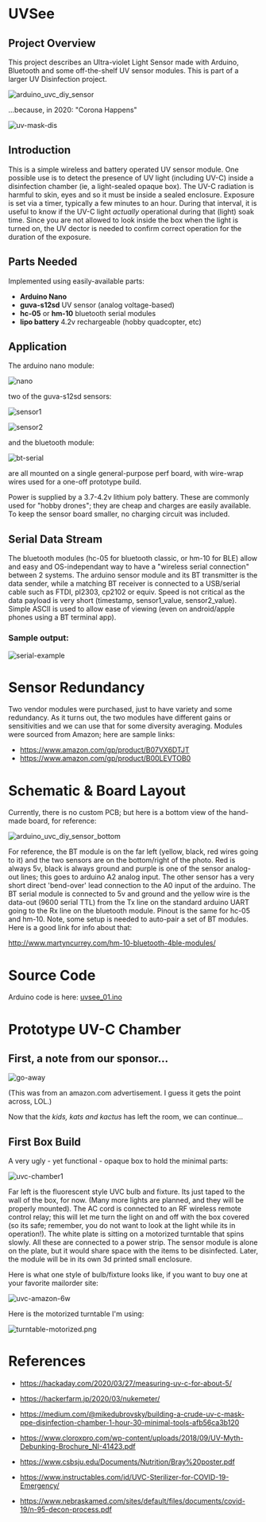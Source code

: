 # UVSee

## Project Overview

This project describes an Ultra-violet Light Sensor made with Arduino, Bluetooth and some off-the-shelf UV sensor modules.  This is part of a larger UV Disinfection project.

![arduino_uvc_diy_sensor](uv_sensor_01.jpg)



...because, in 2020: "Corona Happens"

![uv-mask-dis](uv-mask-dis.png)



## Introduction

This is a simple wireless and battery operated UV sensor module.  One possible use is to detect the presence of UV light (including UV-C) inside a disinfection chamber (ie, a light-sealed opaque box).  The UV-C radiation is harmful to skin, eyes and so it must be inside a sealed enclosure.  Exposure is set via a timer, typically a few minutes to an hour.  During that interval, it is useful to know if the UV-C light *actually* operational during that (light) soak time.  Since you are not allowed to look inside the box when the light is turned on, the UV dector is needed to confirm correct operation for the duration of the exposure.


## Parts Needed

Implemented using easily-available parts:
- **Arduino Nano**
- **guva-s12sd** UV sensor (analog voltage-based)
- **hc-05** or **hm-10** bluetooth serial modules
- **lipo battery** 4.2v rechargeable (hobby quadcopter, etc)


## Application

The arduino nano module:

![nano](nano.png)


two of the guva-s12sd sensors:

![sensor1](adafruit-guva-s12sd.png)

![sensor2](generic-guva-s12sd.png)


and the bluetooth module:

![bt-serial](bt-serial.png)


are all mounted on a single general-purpose perf board, with wire-wrap wires used for a one-off prototype build.

Power is supplied by a 3.7-4.2v lithium poly battery.  These are commonly used for "hobby drones"; they are cheap and charges are easily available.  To keep the sensor board smaller, no charging circuit was included.


## Serial Data Stream

The bluetooth modules (hc-05 for bluetooth classic, or hm-10 for BLE) allow and easy and OS-independant way to have a "wireless serial connection" between 2 systems.  The arduino sensor module and its BT transmitter is the data sender, while a matching BT receiver is connected to a USB/serial cable such as FTDI, pl2303, cp2102 or equiv.  Speed is not critical as the data payload is very short (timestamp, sensor1_value, sensor2_value).  Simple ASCII is used to allow ease of viewing (even on android/apple phones using a BT terminal app).

### Sample output:

![serial-example](uvsee-serial-output.png)



# Sensor Redundancy

Two vendor modules were purchased, just to have variety and some redundancy.  As it turns out, the two modules have different gains or sensitivities and we can use that for some diversity averaging.  Modules were sourced from Amazon; here are sample links:

- https://www.amazon.com/gp/product/B07VX6DTJT
- https://www.amazon.com/gp/product/B00LEVTOB0


# Schematic & Board Layout

Currently, there is no custom PCB; but here is a bottom view of the hand-made board, for reference:

![arduino_uvc_diy_sensor_bottom](uv_sensor_02.jpg)

For reference, the BT module is on the far left (yellow, black, red wires going to it) and the two sensors are on the bottom/right of the photo.  Red is always 5v, black is always ground and purple is one of the sensor analog-out lines; this goes to arduino A2 analog input.  The other sensor has a very short direct 'bend-over' lead connection to the A0 input of the arduino.  The BT serial module is connected to 5v and ground and the yellow wire is the data-out (9600 serial TTL) from the Tx line on the standard arduino UART going to the Rx line on the bluetooth module.  Pinout is the same for hc-05 and hm-10.  Note, some setup is needed to auto-pair a set of BT modules.  Here is a good link for info about that: 

http://www.martyncurrey.com/hm-10-bluetooth-4ble-modules/


# Source Code

Arduino code is here: [uvsee_01.ino](uvsee_01.ino)


# Prototype UV-C Chamber

## First, a note from our sponsor...

![go-away](go-away-lol.png)

(This was from an amazon.com advertisement.  I guess it gets the point across, LOL.)

Now that the *kids, kats and kactus* has left the room, we can continue...


## First Box Build

A very ugly - yet functional - opaque box to hold the minimal parts:

![uvc-chamber1](uvc-chamber1.jpg)

Far left is the fluorescent style UVC bulb and fixture.  Its just taped to the wall of the box, for now.  (Many more lights are planned, and they will be properly mounted).   The AC cord is connected to an RF wireless remote control relay; this will let me turn the light on and off with the box covered (so its safe; remember, you do not want to look at the light while its in operation!).  The white plate is sitting on a motorized turntable that spins slowly.  All these are connected to a power strip.  The sensor module is alone on the plate, but it would share space with the items to be disinfected.  Later, the module will be in its own 3d printed small enclosure.

Here is what one style of bulb/fixture looks like, if you want to buy one at your favorite mailorder site:

![uvc-amazon-6w](uvc-amazon-6w.png)


Here is the motorized turntable I'm using:

![turntable-motorized.png](turntable-motorized.png)



# References

- https://hackaday.com/2020/03/27/measuring-uv-c-for-about-5/

- https://hackerfarm.jp/2020/03/nukemeter/

- https://medium.com/@mikedubrovsky/building-a-crude-uv-c-mask-ppe-disinfection-chamber-1-hour-30-minimal-tools-afb56ca3b120

- https://www.cloroxpro.com/wp-content/uploads/2018/09/UV-Myth-Debunking-Brochure_NI-41423.pdf

- https://www.csbsju.edu/Documents/Nutrition/Bray%20poster.pdf
 
- https://www.instructables.com/id/UVC-Sterilizer-for-COVID-19-Emergency/

- https://www.nebraskamed.com/sites/default/files/documents/covid-19/n-95-decon-process.pdf

